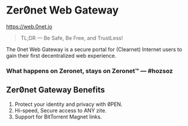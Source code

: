 # Zer0̸net Web Gateway

https://web.0net.io

> TL;DR — Be Safe, Be Free, and TrustLess!

The 0net Web Gateway is a secure portal for (Clearnet) Internet users to gain their first decentralized web experience.

### What happens on Zeronet, stays on Zeronet™ — #hozsoz

## Zer0̸net Gateway Benefits

1. Protect your identity and privacy with 0̸PEN.
2. Hi-speed, Secure access to ANY zite.
3. Support for BitTorrent Magnet links.
